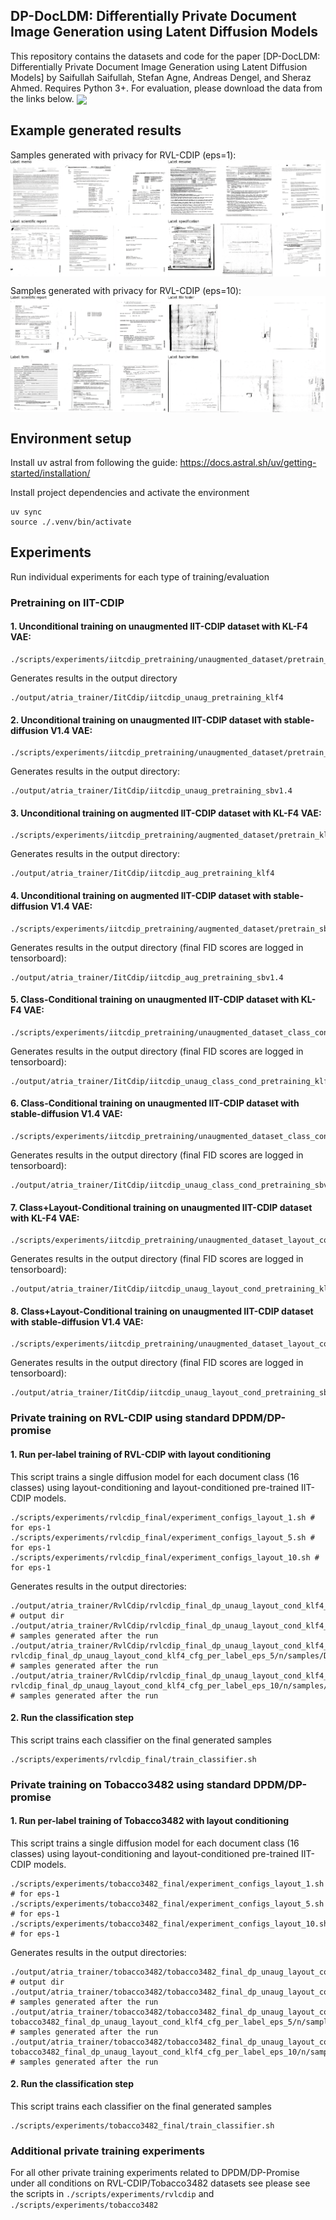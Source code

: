 ## DP-DocLDM: Differentially Private Document Image Generation using Latent Diffusion Models
This repository contains the datasets and code for the paper [DP-DocLDM: Differentially Private Document Image Generation using Latent Diffusion Models] by Saifullah Saifullah, Stefan Agne, Andreas Dengel, and Sheraz Ahmed.
Requires Python 3+. For evaluation, please download the data from the links below.
<img align="center" src="assets/approach.png">

## Example generated results
Samples generated with privacy for RVL-CDIP (eps=1):
<img align="center" src="assets/rvlcdip_eps_1.png">

Samples generated with privacy for RVL-CDIP (eps=10):
<img align="center" src="assets/rvlcdip_eps_10.png">
## Environment setup
Install uv astral from following the guide: https://docs.astral.sh/uv/getting-started/installation/

Install project dependencies and activate the environment
```
uv sync
source ./.venv/bin/activate
```

## Experiments
Run individual experiments for each type of training/evaluation
### Pretraining on IIT-CDIP
#### 1. Unconditional training on unaugmented IIT-CDIP dataset with KL-F4 VAE:
```
./scripts/experiments/iitcdip_pretraining/unaugmented_dataset/pretrain_kl_f4.sh
```
Generates results in the output directory
```
./output/atria_trainer/IitCdip/iitcdip_unaug_pretraining_klf4
```
#### 2. Unconditional training on unaugmented IIT-CDIP dataset with stable-diffusion V1.4 VAE:
```
./scripts/experiments/iitcdip_pretraining/unaugmented_dataset/pretrain_sbv1.4.sh
```
Generates results in the output directory:
```
./output/atria_trainer/IitCdip/iitcdip_unaug_pretraining_sbv1.4
```
#### 3. Unconditional training on augmented IIT-CDIP dataset with KL-F4 VAE:
```
./scripts/experiments/iitcdip_pretraining/augmented_dataset/pretrain_kl_f4.sh
```
Generates results in the output directory:
```
./output/atria_trainer/IitCdip/iitcdip_aug_pretraining_klf4
```
#### 4. Unconditional training on augmented IIT-CDIP dataset with stable-diffusion V1.4 VAE:
```
./scripts/experiments/iitcdip_pretraining/augmented_dataset/pretrain_sbv1.4.sh
```
Generates results in the output directory (final FID scores are logged in tensorboard):
```
./output/atria_trainer/IitCdip/iitcdip_aug_pretraining_sbv1.4
```
#### 5. Class-Conditional training on unaugmented IIT-CDIP dataset with KL-F4 VAE:
```
./scripts/experiments/iitcdip_pretraining/unaugmented_dataset_class_cond/pretrain_kl_f4.sh
```
Generates results in the output directory (final FID scores are logged in tensorboard):
```
./output/atria_trainer/IitCdip/iitcdip_unaug_class_cond_pretraining_klf4
```
#### 6. Class-Conditional training on unaugmented IIT-CDIP dataset with stable-diffusion V1.4 VAE:
```
./scripts/experiments/iitcdip_pretraining/unaugmented_dataset_class_cond/pretrain_sbv1.4.sh
```
Generates results in the output directory (final FID scores are logged in tensorboard):
```
./output/atria_trainer/IitCdip/iitcdip_unaug_class_cond_pretraining_sbv1.4
```
#### 7. Class+Layout-Conditional training on unaugmented IIT-CDIP dataset with KL-F4 VAE:
```
./scripts/experiments/iitcdip_pretraining/unaugmented_dataset_layout_cond/pretrain_kl_f4.sh
```
Generates results in the output directory (final FID scores are logged in tensorboard):
```
./output/atria_trainer/IitCdip/iitcdip_unaug_layout_cond_pretraining_klf4
```
#### 8. Class+Layout-Conditional training on unaugmented IIT-CDIP dataset with stable-diffusion V1.4 VAE:
```
./scripts/experiments/iitcdip_pretraining/unaugmented_dataset_layout_cond/pretrain_sbv1.4.sh
```
Generates results in the output directory (final FID scores are logged in tensorboard):
```
./output/atria_trainer/IitCdip/iitcdip_unaug_layout_cond_pretraining_sbv1.4
```

### Private training on RVL-CDIP using standard DPDM/DP-promise
#### 1. Run per-label training of RVL-CDIP with layout conditioning
This script trains a single diffusion model for each document class (16 classes) using layout-conditioning and layout-conditioned pre-trained IIT-CDIP models.
```
./scripts/experiments/rvlcdip_final/experiment_configs_layout_1.sh # for eps-1
./scripts/experiments/rvlcdip_final/experiment_configs_layout_5.sh # for eps-1
./scripts/experiments/rvlcdip_final/experiment_configs_layout_10.sh # for eps-1
```
Generates results in the output directories:
```
./output/atria_trainer/RvlCdip/rvlcdip_final_dp_unaug_layout_cond_klf4_cfg_per_label_eps_1 # output dir
./output/atria_trainer/RvlCdip/rvlcdip_final_dp_unaug_layout_cond_klf4_cfg_per_label_eps_1/n/samples/DDPMScheduler/samples.msgpack # samples generated after the run
./output/atria_trainer/RvlCdip/rvlcdip_final_dp_unaug_layout_cond_klf4_cfg_per_label_eps_5
rvlcdip_final_dp_unaug_layout_cond_klf4_cfg_per_label_eps_5/n/samples/DDPMScheduler/samples.msgpack # samples generated after the run
./output/atria_trainer/RvlCdip/rvlcdip_final_dp_unaug_layout_cond_klf4_cfg_per_label_eps_10
rvlcdip_final_dp_unaug_layout_cond_klf4_cfg_per_label_eps_10/n/samples/DDPMScheduler/samples.msgpack # samples generated after the run
```

#### 2. Run the classification step
This script trains each classifier on the final generated samples
```
./scripts/experiments/rvlcdip_final/train_classifier.sh
```

### Private training on Tobacco3482 using standard DPDM/DP-promise
#### 1. Run per-label training of Tobacco3482 with layout conditioning
This script trains a single diffusion model for each document class (16 classes) using layout-conditioning and layout-conditioned pre-trained IIT-CDIP models.
```
./scripts/experiments/tobacco3482_final/experiment_configs_layout_1.sh # for eps-1
./scripts/experiments/tobacco3482_final/experiment_configs_layout_5.sh # for eps-1
./scripts/experiments/tobacco3482_final/experiment_configs_layout_10.sh # for eps-1
```
Generates results in the output directories:
```
./output/atria_trainer/tobacco3482/tobacco3482_final_dp_unaug_layout_cond_klf4_cfg_per_label_eps_1 # output dir
./output/atria_trainer/tobacco3482/tobacco3482_final_dp_unaug_layout_cond_klf4_cfg_per_label_eps_1/n/samples/DDPMScheduler/samples.msgpack # samples generated after the run
./output/atria_trainer/tobacco3482/tobacco3482_final_dp_unaug_layout_cond_klf4_cfg_per_label_eps_5
tobacco3482_final_dp_unaug_layout_cond_klf4_cfg_per_label_eps_5/n/samples/DDPMScheduler/samples.msgpack # samples generated after the run
./output/atria_trainer/tobacco3482/tobacco3482_final_dp_unaug_layout_cond_klf4_cfg_per_label_eps_10
tobacco3482_final_dp_unaug_layout_cond_klf4_cfg_per_label_eps_10/n/samples/DDPMScheduler/samples.msgpack # samples generated after the run
```

#### 2. Run the classification step
This script trains each classifier on the final generated samples
```
./scripts/experiments/tobacco3482_final/train_classifier.sh
```

### Additional private training experiments
For all other private training experiments related to DPDM/DP-Promise under all conditions on RVL-CDIP/Tobacco3482 datasets see please see the scripts in `./scripts/experiments/rvlcdip` and `./scripts/experiments/tobacco3482`
